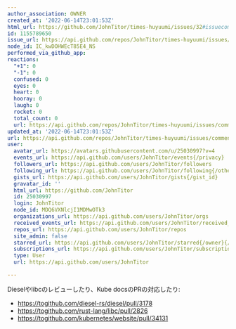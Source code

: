 ```yaml
---
author_association: OWNER
created_at: '2022-06-14T23:01:53Z'
html_url: https://github.com/JohnTitor/times-huyuumi/issues/32#issuecomment-1155789650
id: 1155789650
issue_url: https://api.github.com/repos/JohnTitor/times-huyuumi/issues/32
node_id: IC_kwDOHWEcT85E4_NS
performed_via_github_app: 
reactions:
  "+1": 0
  "-1": 0
  confused: 0
  eyes: 0
  heart: 0
  hooray: 0
  laugh: 0
  rocket: 0
  total_count: 0
  url: https://api.github.com/repos/JohnTitor/times-huyuumi/issues/comments/1155789650/reactions
updated_at: '2022-06-14T23:01:53Z'
url: https://api.github.com/repos/JohnTitor/times-huyuumi/issues/comments/1155789650
user:
  avatar_url: https://avatars.githubusercontent.com/u/25030997?v=4
  events_url: https://api.github.com/users/JohnTitor/events{/privacy}
  followers_url: https://api.github.com/users/JohnTitor/followers
  following_url: https://api.github.com/users/JohnTitor/following{/other_user}
  gists_url: https://api.github.com/users/JohnTitor/gists{/gist_id}
  gravatar_id: ''
  html_url: https://github.com/JohnTitor
  id: 25030997
  login: JohnTitor
  node_id: MDQ6VXNlcjI1MDMwOTk3
  organizations_url: https://api.github.com/users/JohnTitor/orgs
  received_events_url: https://api.github.com/users/JohnTitor/received_events
  repos_url: https://api.github.com/users/JohnTitor/repos
  site_admin: false
  starred_url: https://api.github.com/users/JohnTitor/starred{/owner}{/repo}
  subscriptions_url: https://api.github.com/users/JohnTitor/subscriptions
  type: User
  url: https://api.github.com/users/JohnTitor

---
```

Dieselやlibcのレビューしたり、Kube docsのPRの対応したり:
- https://togithub.com/diesel-rs/diesel/pull/3178
- https://togithub.com/rust-lang/libc/pull/2826
- https://togithub.com/kubernetes/website/pull/34131
